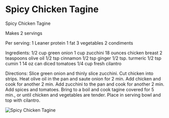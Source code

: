 # Spicy Chicken Tagine

Spicy Chicken Tagine

Makes 2 servings

Per serving:
1 Leaner protein
1 fat
3 vegetables
2 condiments

Ingredients:
1/2 cup green onion
1 cup zucchini
18 ounces chicken breast
2 teaspoons olive oil
1/2 tsp cinnamon
1/2 tsp ginger
1/2 tsp. turmeric
1/2 tsp cumin
1 14 oz can diced tomatoes
1/4 cup fresh cilantro

Directions:
Slice green onion and thinly slice zucchini. Cut chicken into strips. Heat olive oil in the pan and saute onion for 2 min. Add chicken and cook for another 2 min. Add zucchini to the pan and cook for another 2 min. Add spices and tomatoes. Bring to a boil and cook tagine covered for 5 min., or until chicken and vegetables are tender. Place in serving bowl and top with cilantro.

![Spicy Chicken Tagine](/images/Spicy%20Chicken%20Tagine.png)

